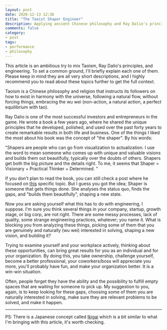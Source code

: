 ```yaml
---
layout: post
date: 2020-12-13 12:36
title: "The Taoist Shaper Engineer"
description: Applying ancient Chinese philosophy and Ray Dalio's principles in your daily work.
comments: false
category: 
- post
tags:
- performance
- philosophy
---
```


This article is an ambitious try to mix Taoism, Ray Dalio's principles, and engineering. To set a common ground, I'll briefly explain each one of them. Please keep in mind they are all very short descriptions, and I highly recommend you to read about these topics further to get the full context.

Taoism is a Chinese philosophy and religion that instructs its followers on how to exist in harmony with the universe, following a natural flow, without forcing things, embracing the wu wei (non-action, a natural action, a perfect equilibrium with tao). 

Ray Dalio is one of the most successful investors and entrepreneurs in the game. He wrote a book a few years ago, where he shared the unique principles that he developed, polished, and used over the past forty years to create remarkable results in both life and business. One of the things I liked the most about his book was the concept of "the shaper". By his words: 

"Shapers are people who can go from visualization to actualization. I use the word to mean someone who comes up with unique and valuable visions and builds them out beautifully, typically over the doubts of others. Shapers get both the big picture and the details right. To me, it seems that Shaper = Visionary + Practical Thinker + Determined. "

If you don't plan to read the book, you can still check a post where he focused on [this](https://www.linkedin.com/pulse/principle-44h-shapers-people-who-can-go-from-ray-dalio/) specific topic. But I guess you got the idea; Shaper is someone that gets things done. She analyses the status quo, finds the gaps, and "builds them beautifully", shaping a new state.

Now you are asking yourself what this has to do with engineering, I suppose. I'm sure you think several things in your company, startup, growth stage, or big corp, are not right. There are some messy processes, lack of quality, some strange engineering practices, whatever; you name it. What is blocking you from analyzing these things, picking some of them that you are genuinely and naturally (wu wei) interested in solving, shaping a new vision, and building it?

Trying to examine yourself and your workplace actively, thinking about these opportunities, can bring great results for you as an individual and for your organization. By doing this, you take ownership, challenge yourself, become a better professional, your coworkers/boss will appreciate you more, you'll probably have fun, and make your organization better. It is a win-win situation.

Often, people forget they have the ability and the possibility to fulfill empty spaces that are waiting for someone to pick up. My suggestion to you, again, is to keep looking for these gaps, choosing some of them you are naturally interested in solving, make sure they are relevant problems to be solved, and make it happen. 

---

PS: There is a Japanese concept called [Ikigai](http://www.forastateofhappiness.com/tag/ikigai/) which is a bit similar to what I'm bringing with this article, it's worth checking.

